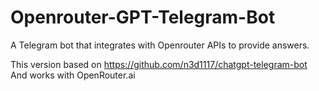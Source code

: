# Openrouter-GPT-Telegram-Bot
A Telegram bot that integrates with Openrouter APIs to provide answers.

This version based on https://github.com/n3d1117/chatgpt-telegram-bot
And works with OpenRouter.ai
